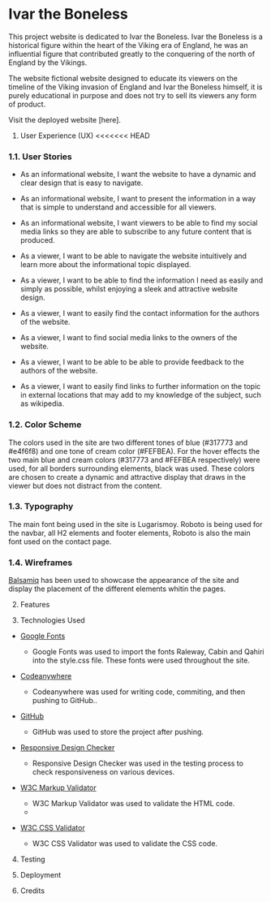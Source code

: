 #   Ivar the Boneless
This project website is dedicated to Ivar the Boneless. Ivar the Boneless is a historical figure within the heart of the Viking era of England, he was an influential figure that contributed greatly to the conquering of the north of England by the Vikings.

The website fictional website designed to educate its viewers on the timeline of the Viking invasion of England and Ivar the Boneless himself, it is purely educational in purpose and does not try to sell its viewers any form of product.

Visit the deployed website [here].

1. User Experience (UX)
<<<<<<< HEAD

### 1.1. User Stories

* As an informational website, I want the website to have a dynamic and clear design that is easy to navigate.

* As an informational website, I want to present the information in a way that is simple to understand and accessible for all viewers.

* As an informational website, I want viewers to be able to find my social media links so they are able to subscribe to any future content that is produced.

* As a viewer, I want to be able to navigate the website intuitively and learn more about the informational topic displayed.

* As a viewer, I want to be able to find the information I need as easily and simply as possible, whilst enjoying a sleek and attractive website design.

* As a viewer, I want to easily find the contact information for the authors of the website.

* As a viewer, I want to find social media links to the owners of the website.

* As a viewer, I want to be able to be able to provide feedback to the authors of the website.

* As a viewer, I want to easily find links to further information on the topic in external locations that may add to my knowledge of the subject, such as wikipedia.

### 1.2. Color Scheme

The colors used in the site are two different tones of blue (#317773 and #e4f6f8) and one tone of cream color (#FEFBEA). For the hover effects the two main blue and cream colors (#317773 and #FEFBEA respectively) were used, for all borders surrounding elements, black was used. These colors are chosen to create a dynamic and attractive display that draws in the viewer but does not distract from the content.

### 1.3. Typography

The main font being used in the site is Lugarismoy. Roboto is being used for the navbar, all H2 elements and footer elements, Roboto is also the main font used on the contact page.

### 1.4. Wireframes

[Balsamiq](https://balsamiq.com/) has been used to showcase the appearance of the site and display the placement of the different elements whitin the pages.

2. Features

3. Technologies Used
   
* [Google Fonts](https://fonts.google.com/ "Link to Google Fonts")
    - Google Fonts was used to import the fonts Raleway, Cabin and Qahiri into the style.css file. These fonts were used throughout the site.
  
* [Codeanywhere](https://app.codeanywhere.com/ "Link to Codeanywhere")
  * Codeanywhere was used for writing code, commiting, and then pushing to GitHub..

* [GitHub](https://github.com/ "Link to GitHub")
  * GitHub was used to store the project after pushing.

* [Responsive Design Checker](https://www.responsivedesignchecker.com/)
    - Responsive Design Checker was used in the testing process to check responsiveness on various devices.

* [W3C Markup Validator](https://validator.w3.org/)
  - W3C Markup Validator was used to validate the HTML code.
  - 
* [W3C CSS Validator](https://jigsaw.w3.org/css-validator/)
  - W3C CSS Validator was used to validate the CSS code.

4. Testing
   
5. Deployment
6. Credits
